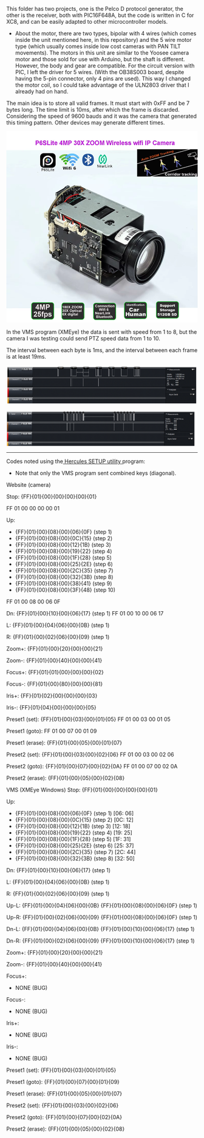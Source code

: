 This folder has two projects, one is the Pelco D protocol generator, the other is the receiver, both with PIC16F648A, but the code is written in C for XC8, and can be easily adapted to other microcontroller models.

- About the motor, there are two types, bipolar with 4 wires (which comes inside the unit mentioned here, in this repository) and the 5 wire motor type (which usually comes inside low cost cameras with PAN TILT movements). The motors in this unit are similar to the Yoosee camera motor and those sold for use with Arduino, but the shaft is different. However, the body and gear are compatible. For the circuit version with PIC, I left the driver for 5 wires. (With the OB38S003 board, despite having the 5-pin connector, only 4 pins are used). This way I changed the motor coil, so I could take advantage of the ULN2803 driver that I already had on hand.

The main idea is to store all valid frames. It must start with 0xFF and be 7 bytes long. The time limit is 10ms, after which the frame is discarded. Considering the speed of 9600 bauds and it was the camera that generated this timing pattern. Other devices may generate different times.

![img](https://raw.githubusercontent.com/rtek1000/OB38S003-PANTILT-UNIT-FOR-CAMERA/refs/heads/main/Img/1.png)

In the VMS program (XMEye) the data is sent with speed from 1 to 8, but the camera I was testing could send PTZ speed data from 1 to 10.

The interval between each byte is 1ms, and the interval between each frame is at least 19ms.

![img](https://raw.githubusercontent.com/rtek1000/OB38S003-PANTILT-UNIT-FOR-CAMERA/refs/heads/main/Img/Space_1ms.png)

![img](https://raw.githubusercontent.com/rtek1000/OB38S003-PANTILT-UNIT-FOR-CAMERA/refs/heads/main/Img/Space_19ms.png)


-----

Codes noted using the[ Hercules SETUP utility ](https://www.hw-group.com/software/hercules-setup-utility)program:

- Note that only the VMS program sent combined keys (diagonal).

Website (camera)

Stop:
{FF}{01}{00}{00}{00}{00}{01}

FF 01 00 00 00 00 01

Up:
- {FF}{01}{00}{08}{00}{06}{0F} (step 1)
- {FF}{01}{00}{08}{00}{0C}{15} (step 2)
- {FF}{01}{00}{08}{00}{12}{1B} (step 3)
- {FF}{01}{00}{08}{00}{19}{22} (step 4)
- {FF}{01}{00}{08}{00}{1F}{28} (step 5)
- {FF}{01}{00}{08}{00}{25}{2E} (step 6)
- {FF}{01}{00}{08}{00}{2C}{35} (step 7)
- {FF}{01}{00}{08}{00}{32}{3B} (step 8)
- {FF}{01}{00}{08}{00}{38}{41} (step 9)
- {FF}{01}{00}{08}{00}{3F}{48} (step 10)

FF 01 00 08 00 06 0F

Dn:
{FF}{01}{00}{10}{00}{06}{17} (step 1)
FF 01 00 10 00 06 17 

L:
{FF}{01}{00}{04}{06}{00}{0B} (step 1)

R:
{FF}{01}{00}{02}{06}{00}{09} (step 1)

Zoom+:
{FF}{01}{00}{20}{00}{00}{21}

Zoom-:
{FF}{01}{00}{40}{00}{00}{41}

Focus+:
{FF}{01}{01}{00}{00}{00}{02}

Focus-:
{FF}{01}{00}{80}{00}{00}{81}

Iris+:
{FF}{01}{02}{00}{00}{00}{03}

Iris-:
{FF}{01}{04}{00}{00}{00}{05}

Preset1 (set):
{FF}{01}{00}{03}{00}{01}{05}
FF 01 00 03 00 01 05

Preset1 (goto):
FF 01 00 07 00 01 09

Preset1 (erase):
{FF}{01}{00}{05}{00}{01}{07}

Preset2 (set):
{FF}{01}{00}{03}{00}{02}{06}
FF 01 00 03 00 02 06

Preset2 (goto):
{FF}{01}{00}{07}{00}{02}{0A}
FF 01 00 07 00 02 0A

Preset2 (erase):
{FF}{01}{00}{05}{00}{02}{08}



VMS (XMEye Windows)
Stop:
{FF}{01}{00}{00}{00}{00}{01}

Up:
- {FF}{01}{00}{08}{00}{06}{0F} (step 1) [06: 06]
- {FF}{01}{00}{08}{00}{0C}{15} (step 2) [0C: 12]
- {FF}{01}{00}{08}{00}{12}{1B} (step 3) [12: 18]
- {FF}{01}{00}{08}{00}{19}{22} (step 4) [19: 25]
- {FF}{01}{00}{08}{00}{1F}{28} (step 5) [1F: 31]
- {FF}{01}{00}{08}{00}{25}{2E} (step 6) [25: 37]
- {FF}{01}{00}{08}{00}{2C}{35} (step 7) [2C: 44]
- {FF}{01}{00}{08}{00}{32}{3B} (step 8) [32: 50]

Dn:
{FF}{01}{00}{10}{00}{06}{17} (step 1)

L:
{FF}{01}{00}{04}{06}{00}{0B} (step 1)

R:
{FF}{01}{00}{02}{06}{00}{09} (step 1)

Up-L:
{FF}{01}{00}{04}{06}{00}{0B}   {FF}{01}{00}{08}{00}{06}{0F} (step 1)

Up-R:
{FF}{01}{00}{02}{06}{00}{09}   {FF}{01}{00}{08}{00}{06}{0F} (step 1)

Dn-L:
{FF}{01}{00}{04}{06}{00}{0B}   {FF}{01}{00}{10}{00}{06}{17} (step 1)

Dn-R:
{FF}{01}{00}{02}{06}{00}{09}   {FF}{01}{00}{10}{00}{06}{17} (step 1)

Zoom+:
{FF}{01}{00}{20}{00}{00}{21}

Zoom-:
{FF}{01}{00}{40}{00}{00}{41}

Focus+:
- NONE (BUG)

Focus-:
- NONE (BUG)

Iris+:
- NONE (BUG)

Iris-:
- NONE (BUG)

Preset1 (set):
{FF}{01}{00}{03}{00}{01}{05}

Preset1 (goto):
{FF}{01}{00}{07}{00}{01}{09}

Preset1 (erase):
{FF}{01}{00}{05}{00}{01}{07}

Preset2 (set):
{FF}{01}{00}{03}{00}{02}{06}

Preset2 (goto):
{FF}{01}{00}{07}{00}{02}{0A}

Preset2 (erase):
{FF}{01}{00}{05}{00}{02}{08}

